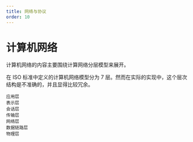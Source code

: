 ```yaml
---
title: 网络与协议
order: 10
---
```


# 计算机网络
计算机网络的内容主要围绕计算网络分层模型来展开。

在 ISO 标准中定义的计算机网络模型分为 7 层。然而在实际的实现中，这个层次结构是不准确的，并且显得比较冗余。
```
应用层
表示层
会话层
传输层
网络层
数据链路层
物理层
```